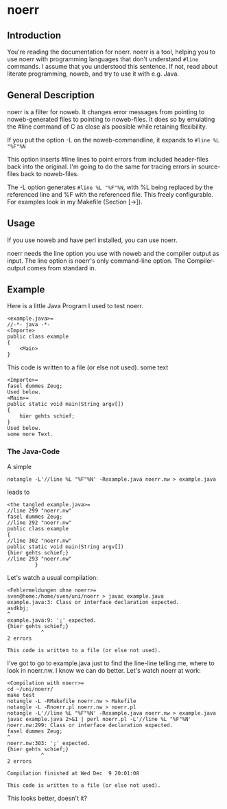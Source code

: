 # noerr

## Introduction

You're reading the documentation for noerr. noerr is a tool, helping you to use noerr with programming languages that don't understand `#line` commands. I assume that you understood this sentence. If not, read about literate programming, noweb, and try to use it with e.g. Java.

## General Description

noerr is a filter for noweb. It changes error messages from pointing to noweb-generated files to pointing to noweb-files. It does so by emulating the #line command of C as close als poosible while retaining flexibility.

If you put the option -L on the noweb-commandline, it expands to `#line %L "%F"%N`

This option inserts #line lines to point errors from included header-files back into the original. I'm going to do the same for tracing errors in source-files back to noweb-files.

The -L option generates `#line %L "%F"%N`, with %L being replaced by the referenced line and %F with the referenced file. This freely configurable. For examples look in my Makefile (Section [->]).

## Usage

If you use noweb and have perl installed, you can use noerr.

noerr needs the line option you use with noweb and the compiler output as input. The line option is noerr's only command-line option. The Compiler-output comes from standard in.

## Example

Here is a little Java Program I used to test noerr.

```
<example.java>=
//-*- java -*-
<Importe>
public class example
{
    <Main>
}
```

This code is written to a file (or else not used).
some text

```
<Importe>=
fasel dummes Zeug;
Used below.
<Main>=
public static void main(String argv[])
{
    hier gehts schief;
}
Used below.
some more Text.
```

### The Java-Code

A simple 
```
notangle -L'//line %L "%F"%N' -Rexample.java noerr.nw > example.java
```
leads to

```
<the tangled example.java>=
//line 299 "noerr.nw"
fasel dummes Zeug;
//line 292 "noerr.nw"
public class example
{
//line 302 "noerr.nw"
public static void main(String argv[])
{hier gehts schief;}
//line 293 "noerr.nw"
         }
```

Let's watch a usual compilation:

```
<Fehlermeldungen ohne noerr>=
sven@home:/home/sven/uni/noerr > javac example.java
example.java:3: Class or interface declaration expected.
asdkbj;
^
example.java:9: ';' expected.
{hier gehts schief;}
           ^
2 errors                               

This code is written to a file (or else not used).
```

I've got to go to example.java just to find the line-line telling me, where to look in noerr.nw. I know we can do better. Let's watch noerr at work:

```
<Compilation with noerr>=
cd ~/uni/noerr/
make test
notangle -L -RMakefile noerr.nw > Makefile
notangle -L -Rnoerr.pl noerr.nw > noerr.pl
notangle -L'//line %L "%F"%N' -Rexample.java noerr.nw > example.java
javac example.java 2>&1 | perl noerr.pl -L'//line %L "%F"%N'
noerr.nw:299: Class or interface declaration expected.
fasel dummes Zeug;
^
noerr.nw:303: ';' expected.
{hier gehts schief;}
           ^
2 errors

Compilation finished at Wed Dec  9 20:01:08

This code is written to a file (or else not used).
```

This looks better, doesn't it?
